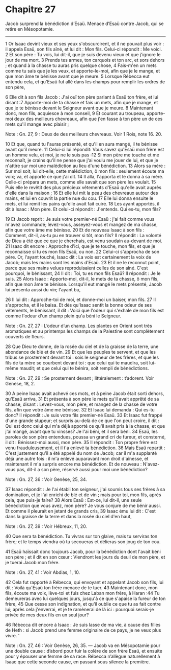 # Chapitre 27

Jacob surprend la bénédiction d’Esaü.
Menace d’Esaü contre Jacob, qui se retire en Mésopotamie.

***

1 Or Isaac devint vieux et ses yeux s'obscurcirent, et il ne pouvait plus voir : il appela Esaü, son fils aîné, et lui dit : Mon fils. Celui-ci répondit : Me voici. 2 Et son père : Tu vois, lui dit-il, que je suis devenu vieux et que j'ignore le jour de ma mort. 3 Prends tes armes, ton carquois et ton arc, et sors dehors ; et quand à la chasse tu auras pris quelque chose, 4 Fais-m'en un mets comme tu sais que je les veux, et apporte-le-moi, afin que je le mange, et que mon âme te bénisse avant que je meure. 5 Lorsque Rébecca eut entendu cela, et qu'Esaü fut allé dans les champs pour remplir les ordres de son père,


6 Elle dit à son fils Jacob : J'ai ouï ton père parlant à Esaü ton frère, et lui disant :7 Apporte-moi de ta chasse et fais un mets, afin que je mange, et que je te bénisse devant le Seigneur avant que je meure. 8 Maintenant donc, mon fils, acquiesce à mon conseil, 9 Et courant au troupeau, apporte-moi deux des meilleurs chevreaux, afin que j'en fasse à ton père un de ces mets qu'il mange avec plaisir ;

<span class="bible-note">Note : </span> Gn. 27, 9 : Deux de des meilleurs chevreaux. Voir 1 Rois, note 16. 20.

10 Et que, quand tu l'auras présenté, et qu'il en aura mangé, il te bénisse avant qu'il meure. 11 Celui-ci lui répondit: Vous savez qu'Esaü mon frère est un homme velu, et moi, je ne le suis pas :12 Si mon père me touche et me reconnaît, je crains qu'il ne pense que j'ai voulu me jouer de lui, et que je n'attire sur moi une malédiction au lieu d'une bénédiction. 13 Alors sa mère : Sur moi soit, lui dit-elle, cette malédiction, ô mon fils : seulement écoute ma voix; va, et apporte ce que j'ai dit. 14 Il alla, l'apporta et le donna à sa mère. Celle-ci prépara un mets, comme elle savait que son père les voulait. 15 Puis elle le revêtit des plus précieux vêtements d'Esaü qu'elle avait auprès d'elle dans la maison ; 16 Et elle lui mit la peau des chevreaux autour des mains, et lui en couvrit la partie nue du cou. 17 Elle lui donna ensuite le mets, et lui remit les pains qu'elle avait fait cuire. 18 Les ayant apportés, il dit à Isaac : Mon père. Et celui-ci répondit : J'entends. Qui es-tu, mon fils?

19 Et Jacob reprit : Je suis votre premier-né Esaü : j'ai fait comme vous m'avez commandé; levez-vous, asseyez-vous et mangez de ma chasse, afin que votre âme me bénisse. 20 Et de nouveau Isaac à son fils : Comment, dit-il, as-tu pu en trouver si tôt, mon fils? Il répondit : La volonté de Dieu a été que ce que je cherchais, est venu soudain au-devant de moi. 21 Isaac dit encore : Approche d'ici, que je te touche, mon fils, et que je reconnaisse si tu es mon fils Esaü, ou non. 22 Celui-ci s'approcha de son père. Or, l'ayant touché, Isaac dit : La voix est certainement la voix de Jacob; mais les mains sont les mains d'Esaü. 23 Et il ne le reconnut point, parce que ses mains velues reproduisaient celles de son aîné. C'est pourquoi, le bénissant, 24 Il dit : Toi, tu es mon fils Esaü? Il répondit : Je le suis. 25 Alors Isaac : Apporte-moi, dit-il, le mets de ta chasse, ô mon fils, afin que mon âme te bénisse. Lorsqu'il eut mangé le mets présenté, Jacob lui présenta aussi du vin; l'ayant bu,


26 Il lui dit : Approche-toi de moi, et donne-moi un baiser, mon fils. 27 Il s'approcha, et il le baisa. Et dès qu'Isaac sentit la bonne odeur de ses vêtements, le bénissant, il dit : Voici que l'odeur qui s'exhale de mon fils est comme l'odeur d'un champ plein qu'a béni le Seigneur.

<span class="bible-note">Note : </span> Gn. 27, 27 : L’odeur d’un champ. Les plantes en Orient sont très aromatiques et au printemps les champs de la Palestine sont complètement couverts de fleurs.


28 Que Dieu te donne, de la rosée du ciel et de la graisse de la terre, une abondance de blé et de vin. 29 Et que les peuples te servent, et que les tribus se prosternent devant toi : sois le seigneur de tes frères, et que les fils de ta mère se courbent devant toi : que celui qui te maudira, soit lui-même maudit; et que celui qui te bénira, soit rempli de bénédictions.

<span class="bible-note">Note : </span> Gn. 27, 29 : Se prosternent devant ; littéralement : t’adorent. Voir Genèse, 18, 2.


30 A peine Isaac avait achevé ces mots, et à peine Jacob était sorti dehors, qu'Esaü arriva, 31 Et présenta à son père le mets qu'il avait apprêté de sa chasse, disant : Levez-vous, mon père, et mangez de la chasse de votre fils, afin que votre âme me bénisse. 32 Et Isaac lui demanda : Qui es-tu donc? Il répondit : Je suis votre fils premier-né Esaü. 33 Et Isaac fut frappé d'une grande stupeur; et surpris au-delà de ce que l'on peut croire, il dit : Qui est donc celui qui m'a déjà apporté ce qu'il avait pris à la chasse, et que j'ai mangé, avant que tu vinsses? Je l'ai béni, et il sera béni. 34 Esaü, les paroles de son père entendues, poussa un grand cri de fureur, et consterné, il dit : Bénissez-moi aussi, mon père. 35 Il répondit : Ton propre frère est venu frauduleusement, et il t'a enlevé ta bénédiction. 36 Mais Esaü repartit : C'est justement qu'il a été appelé du nom de Jacob; car il m'a supplanté déjà une autre fois : il m'a enlevé auparavant mon droit d'aînesse, et maintenant il m'a surpris encore ma
bénédiction. Et de nouveau : N'avez-vous pas, dit-il a son père, réservé aussi pour moi une bénédiction?

<span class="bible-note">Note : </span> Gn. 27, 36 : Voir Genèse, 25, 34.

37 Isaac répondit : Je l'ai établi ton seigneur, j'ai soumis tous ses frères à sa domination, et je l'ai enrichi de blé et de vin ; mais pour toi, mon fils, après cela, que puis-je faire? 38 Alors Esaü : Est-ce, lui dit-il, une seule bénédiction que vous avez, mon père? Je vous conjure de me bénir aussi. Et comme il pleurait en jetant de grands cris, 39 Isaac ému lui dit : C'est dans la graisse de la terre et dans la rosée du ciel d'en haut,

<span class="bible-note">Note : </span> Gn. 27, 39 : Voir Hébreux, 11, 20.

40 Que sera ta bénédiction. Tu vivras sur ton glaive, mais tu serviras ton frère; et le temps viendra où tu secoueras et délieras son joug de ton cou.


41 Esaü haïssait donc toujours Jacob, pour la bénédiction dont l'avait béni son père ; et il dit en son cœur : Viendront les jours du deuil de mon père, et je tuerai Jacob mon frère.

<span class="bible-note">Note : </span> Gn. 27, 41 : Voir Abdias, 1, 10.

42 Cela fut rapporté à Rébecca, qui envoyant et appelant Jacob son fils, lui dit : Voilà qu'Esaü ton frère menace de te tuer. 43 Maintenant donc, mon fils, écoute ma voix, lève-toi et fuis chez Laban mon frère, à Haran :44 Tu demeureras avec lui quelques jours, jusqu'à ce que s'apaise la fureur de ton frère, 45 Que cesse son indignation, et qu'il oublie ce que tu as fait contre lui; après cela j'enverrai, et je te ramènerai de là ici : pourquoi serais-je privée de mes deux fils en un seul jour?


46 Rébecca dit encore à Isaac : Je suis lasse de ma vie, à cause des filles de Heth : si Jacob prend une femme originaire de ce pays, je ne veux plus vivre. '

<span class="bible-note">Note : </span> Gn. 27, 46 : Voir Genèse, 26, 35. ― Jacob va en Mésopotamie pour une double cause : d’abord pour fuir la colère de son frère Esaü, et ensuite pour y épouser une femme de sa race. Rébecca n’allègue naturellement à Isaac que cette seconde cause, en passant sous silence la première.

